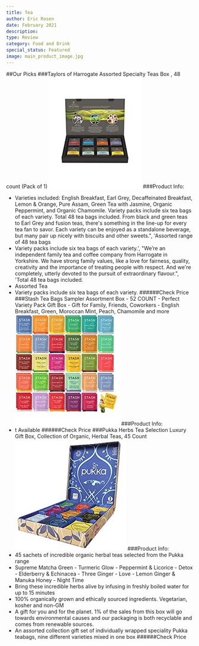 ```yaml
---
title: Tea
author: Eric Rosen
date: February 2021
description: 
type: Review
category: Food and Drink
special_status: Featured
image: main_product_image.jpg
---
```

##Our Picks
###Taylors of Harrogate Assorted Specialty Teas Box , 48 count (Pack of 1)
![Taylors of Harrogate Assorted Specialty Teas Box , 48 count (Pack of 1)](./Taylorsof.jpeg)
###Product Info:
- Varieties included: English Breakfast, Earl Grey, Decaffeinated Breakfast, Lemon & Orange, Pure Assam, Green Tea with Jasmine, Organic Peppermint, and Organic Chamomile. Variety packs include six tea bags of each variety. Total 48 tea bags included. From black and green teas to Earl Grey and fusion teas, there's something in the line-up for every tea fan to savor. Each variety can be enjoyed as a standalone beverage, but many pair up nicely with biscuits and other sweets.", 'Assorted range of 48 tea bags
- Variety packs include six tea bags of each variety.', "We’re an independent family tea and coffee company from Harrogate in Yorkshire. We have strong family values, like a love for fairness, quality, creativity and the importance of treating people with respect. And we're completely, utterly devoted to the pursuit of extraordinary flavour.", 'Total 48 tea bags included.
- Assorted Tea
- Variety packs include six tea bags of each variety.
######Check Price
###Stash Tea Bags Sampler Assortment Box - 52 COUNT - Perfect Variety Pack Gift Box - Gift for Family, Friends, Coworkers - English Breakfast, Green, Moroccan Mint, Peach, Chamomile and more
![Stash Tea Bags Sampler Assortment Box - 52 COUNT - Perfect Variety Pack Gift Box - Gift for Family, Friends, Coworkers - English Breakfast, Green, Moroccan Mint, Peach, Chamomile and more](./StashTea.jpeg)
###Product Info:
- t Available
######Check Price
###Pukka Herbs Tea Selection Luxury Gift Box, Collection of Organic, Herbal Teas, 45 Count
![Pukka Herbs Tea Selection Luxury Gift Box, Collection of Organic, Herbal Teas, 45 Count](./PukkaHerb.jpeg)
###Product Info:
- 45 sachets of incredible organic herbal teas selected from the Pukka range
- Supreme Matcha Green - Turmeric Glow - Peppermint & Licorice - Detox - Elderberry & Echinacea - Three Ginger - Love - Lemon Ginger & Manuka Honey - Night Time
- Bring these incredible herbs alive by infusing in freshly boiled water for up to 15 minutes
- 100% organically grown and ethically sourced ingredients. Vegetarian, kosher and non-GM
- A gift for you and for the planet. 1% of the sales from this box will go towards environmental causes and our packaging is both recyclable and comes from renewable sources.
- An assorted collection gift set of individually wrapped speciality Pukka teabags, nine different varieties mixed in one box
######Check Price

